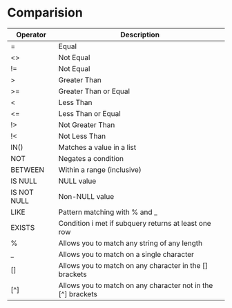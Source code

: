 # Comparision

| Operator | Description |
| - | - |
| = | Equal |
| <> | Not Equal |
| != | Not Equal |
| > | Greater Than |
| >= | Greater Than or Equal |
| < | Less Than |
| <= | Less Than or Equal |
| !> | Not Greater Than |
| !< | Not Less Than |
| IN() | Matches a value in a list |
| NOT | Negates a condition |
| BETWEEN | Within a range (inclusive) |
| IS NULL | NULL value |
| IS NOT NULL | Non-NULL value |
| LIKE | Pattern matching with % and _ |
| EXISTS | Condition i met if subquery returns at least one row |
| % | Allows you to match any string of any length |
| _ | Allows you to match on a single character |
| [] | Allows you to match on any character in the [] brackets |
| [^] | Allows you to match on any character not in the [^] brackets |
